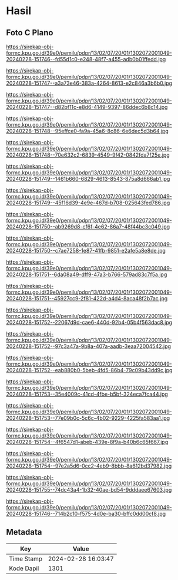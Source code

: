 # Hasil

## Foto C Plano

https://sirekap-obj-formc.kpu.go.id/39e0/pemilu/pdpr/13/02/07/20/01/1302072001049-20240228-151746--fd55d1c0-e248-48f7-a455-adb0b01ffedd.jpg

https://sirekap-obj-formc.kpu.go.id/39e0/pemilu/pdpr/13/02/07/20/01/1302072001049-20240228-151747--a3a73e46-383a-4264-8613-e2c846a3b6b0.jpg

https://sirekap-obj-formc.kpu.go.id/39e0/pemilu/pdpr/13/02/07/20/01/1302072001049-20240228-151747--d82bf11c-e8d6-4149-9397-86ddec6b8c14.jpg

https://sirekap-obj-formc.kpu.go.id/39e0/pemilu/pdpr/13/02/07/20/01/1302072001049-20240228-151748--95effce0-fa9a-45a6-8c86-6e6dec5d3b64.jpg

https://sirekap-obj-formc.kpu.go.id/39e0/pemilu/pdpr/13/02/07/20/01/1302072001049-20240228-151748--70e632c2-6839-4549-9f42-0842fda7f25e.jpg

https://sirekap-obj-formc.kpu.go.id/39e0/pemilu/pdpr/13/02/07/20/01/1302072001049-20240228-151749--1461b660-6829-4613-8543-875a8d666ab1.jpg

https://sirekap-obj-formc.kpu.go.id/39e0/pemilu/pdpr/13/02/07/20/01/1302072001049-20240228-151749--45f16d39-4e9e-467d-b708-025643fed786.jpg

https://sirekap-obj-formc.kpu.go.id/39e0/pemilu/pdpr/13/02/07/20/01/1302072001049-20240228-151750--ab9269d8-cf6f-4e62-86a7-48f44bc3c049.jpg

https://sirekap-obj-formc.kpu.go.id/39e0/pemilu/pdpr/13/02/07/20/01/1302072001049-20240228-151750--c7ae7258-1e87-41fb-9851-e2afe5a8e8de.jpg

https://sirekap-obj-formc.kpu.go.id/39e0/pemilu/pdpr/13/02/07/20/01/1302072001049-20240228-151751--6da08a49-dff9-47a3-b766-579ad83c7f5a.jpg

https://sirekap-obj-formc.kpu.go.id/39e0/pemilu/pdpr/13/02/07/20/01/1302072001049-20240228-151751--45927cc9-2f81-422d-a4d4-8aca48f2b7ac.jpg

https://sirekap-obj-formc.kpu.go.id/39e0/pemilu/pdpr/13/02/07/20/01/1302072001049-20240228-151752--22067d9d-cae6-440d-92b4-05b4f563dac8.jpg

https://sirekap-obj-formc.kpu.go.id/39e0/pemilu/pdpr/13/02/07/20/01/1302072001049-20240228-151752--97c3a47a-9b8a-407a-aadb-3eaa72004542.jpg

https://sirekap-obj-formc.kpu.go.id/39e0/pemilu/pdpr/13/02/07/20/01/1302072001049-20240228-151752--eab880b0-5beb-4fd5-86b4-79c09b43dd9c.jpg

https://sirekap-obj-formc.kpu.go.id/39e0/pemilu/pdpr/13/02/07/20/01/1302072001049-20240228-151753--35e4009c-41cd-4fbe-b5bf-324eca7fca44.jpg

https://sirekap-obj-formc.kpu.go.id/39e0/pemilu/pdpr/13/02/07/20/01/1302072001049-20240228-151753--77e09b0c-5c6c-4b02-9229-4225fa583aa1.jpg

https://sirekap-obj-formc.kpu.go.id/39e0/pemilu/pdpr/13/02/07/20/01/1302072001049-20240228-151754--4f6547d1-abeb-439e-8f9a-b40b6c65f667.jpg

https://sirekap-obj-formc.kpu.go.id/39e0/pemilu/pdpr/13/02/07/20/01/1302072001049-20240228-151754--97e2a5d6-0cc2-4eb9-8bbb-8a612bd37982.jpg

https://sirekap-obj-formc.kpu.go.id/39e0/pemilu/pdpr/13/02/07/20/01/1302072001049-20240228-151755--74dc43a4-1b32-40ae-bd54-9dddaee67603.jpg

https://sirekap-obj-formc.kpu.go.id/39e0/pemilu/pdpr/13/02/07/20/01/1302072001049-20240228-151746--714b2c10-f575-4d0e-ba30-bffc0dd00cf8.jpg


## Metadata

| Key        | Value               |
| ---------- | ------------------- |
| Time Stamp | 2024-02-28 16:03:47 |
| Kode Dapil | 1301                |



